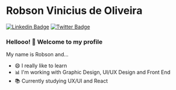 <!--
### Hi there 👋
**robsonvinicius/robsonvinicius** is a ✨ _special_ ✨ repository because its `README.md` (this file) appears on your GitHub profile.

Here are some ideas to get you started:

- 🔭 I’m currently working on ...
- 🌱 I’m currently learning ...
- 👯 I’m looking to collaborate on ...
- 🤔 I’m looking for help with ...
- 💬 Ask me about ...
- 📫 How to reach me: ...
- 😄 Pronouns: ...
- ⚡ Fun fact: ...

- 🌍 And I also like to travel

:man_technologist:

My name is Robson and ...:

[![Youtube Badge](https://img.shields.io/badge/-YouTube-c14438?style=flat-square&logo=YouTube&logoColor=white&link=https://www.youtube.com/user/robsonvinicius/)](https://www.youtube.com/user/robsonvinicius/)
[![Dribbble Badge](https://img.shields.io/badge/-Dribbble-CC3366?style=flat-square&logo=Dribbble&logoColor=white&link=https://www.twitter.com/robsonviniciusr/)](https://www.twitter.com/robsonviniciusr/)
[![Behance Badge](https://img.shields.io/badge/-Behance-053EFF?style=flat-square&logo=Behance&logoColor=white&link=https://www.twitter.com/robsonviniciusr/)](https://www.twitter.com/robsonviniciusr/)

[![teste](https://user-images.githubusercontent.com/37448340/87267194-5a2c8c80-c49d-11ea-95a5-993860580961.png)](https://www.linkedin.com/in/milenacarecho/)

-->

# Robson Vinicius de Oliveira 

[![Linkedin Badge](https://img.shields.io/badge/-LinkedIn-blue?style=flat-square&logo=Linkedin&logoColor=white&link=https://www.linkedin.com/in/robson-vinicius/)](https://www.linkedin.com/in/robson-vinicius/)
[![Twitter Badge](https://img.shields.io/badge/-Twitter-1DA1F2?style=flat-square&logo=Twitter&logoColor=white&link=https://www.twitter.com/robsonviniciusr/)](https://www.twitter.com/robsonviniciusr/)



### Hellooo! 👋 Welcome to my profile

My name is Robson and...

 - 😄 I really like to learn
 - 📊 I'm working with Graphic Design, UI/UX Design and Front End
 - 📚 Currently studying UX/UI and React
 
